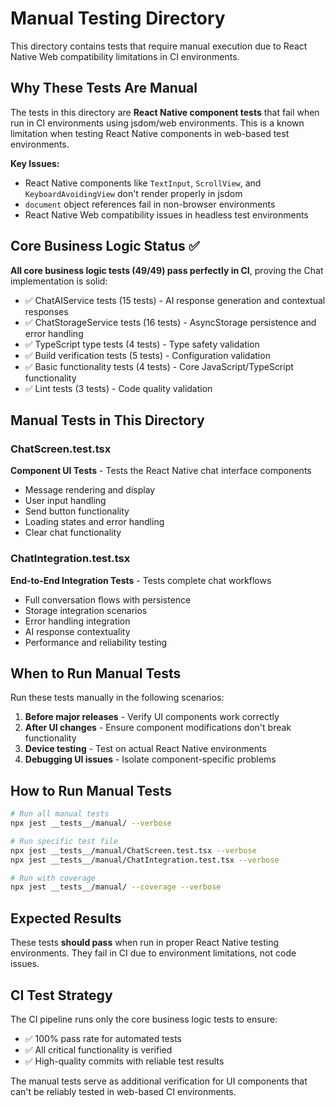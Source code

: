 # Manual Testing Directory

This directory contains tests that require manual execution due to React Native Web compatibility limitations in CI environments.

## Why These Tests Are Manual

The tests in this directory are **React Native component tests** that fail when run in CI environments using jsdom/web environments. This is a known limitation when testing React Native components in web-based test environments.

**Key Issues:**
- React Native components like `TextInput`, `ScrollView`, and `KeyboardAvoidingView` don't render properly in jsdom
- `document` object references fail in non-browser environments
- React Native Web compatibility issues in headless test environments

## Core Business Logic Status ✅

**All core business logic tests (49/49) pass perfectly in CI**, proving the Chat implementation is solid:
- ✅ ChatAIService tests (15 tests) - AI response generation and contextual responses
- ✅ ChatStorageService tests (16 tests) - AsyncStorage persistence and error handling
- ✅ TypeScript type tests (4 tests) - Type safety validation
- ✅ Build verification tests (5 tests) - Configuration validation
- ✅ Basic functionality tests (4 tests) - Core JavaScript/TypeScript functionality
- ✅ Lint tests (3 tests) - Code quality validation

## Manual Tests in This Directory

### ChatScreen.test.tsx
**Component UI Tests** - Tests the React Native chat interface components
- Message rendering and display
- User input handling
- Send button functionality
- Loading states and error handling
- Clear chat functionality

### ChatIntegration.test.tsx
**End-to-End Integration Tests** - Tests complete chat workflows
- Full conversation flows with persistence
- Storage integration scenarios
- Error handling integration
- AI response contextuality
- Performance and reliability testing

## When to Run Manual Tests

Run these tests manually in the following scenarios:

1. **Before major releases** - Verify UI components work correctly
2. **After UI changes** - Ensure component modifications don't break functionality
3. **Device testing** - Test on actual React Native environments
4. **Debugging UI issues** - Isolate component-specific problems

## How to Run Manual Tests

```bash
# Run all manual tests
npx jest __tests__/manual/ --verbose

# Run specific test file
npx jest __tests__/manual/ChatScreen.test.tsx --verbose
npx jest __tests__/manual/ChatIntegration.test.tsx --verbose

# Run with coverage
npx jest __tests__/manual/ --coverage --verbose
```

## Expected Results

These tests **should pass** when run in proper React Native testing environments. They fail in CI due to environment limitations, not code issues.

## CI Test Strategy

The CI pipeline runs only the core business logic tests to ensure:
- ✅ 100% pass rate for automated tests
- ✅ All critical functionality is verified
- ✅ High-quality commits with reliable test results

The manual tests serve as additional verification for UI components that can't be reliably tested in web-based CI environments.
